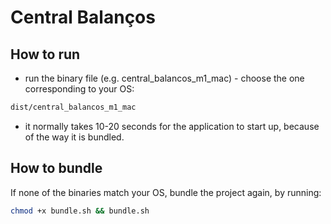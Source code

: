 # Central Balanços

## How to run
- run the binary file (e.g. central_balancos_m1_mac) - choose the one corresponding to your OS:
```zsh
dist/central_balancos_m1_mac
```
- it normally takes 10-20 seconds for the application to start up, because of the way it is bundled.

## How to bundle
If none of the binaries match your OS, bundle the project again, by running:
```zsh
chmod +x bundle.sh && bundle.sh 
```